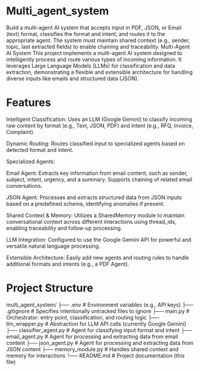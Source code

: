 # Multi_agent_system
Build a multi-agent AI system that accepts input in PDF, JSON, or Email (text) format, classifies the format and intent, and routes it to the appropriate agent. The system must maintain shared context (e.g., sender, topic, last extracted fields) to enable chaining and traceability.
Multi-Agent AI System
This project implements a multi-agent AI system designed to intelligently process and route various types of incoming information. It leverages Large Language Models (LLMs) for classification and data extraction, demonstrating a flexible and extensible architecture for handling diverse inputs like emails and structured data (JSON).

# Features
Intelligent Classification: Uses an LLM (Google Gemini) to classify incoming raw content by format (e.g., Text, JSON, PDF) and intent (e.g., RFQ, Invoice, Complaint).

Dynamic Routing: Routes classified input to specialized agents based on detected format and intent.

Specialized Agents:

Email Agent: Extracts key information from email content, such as sender, subject, intent, urgency, and a summary. Supports chaining of related email conversations.

JSON Agent: Processes and extracts structured data from JSON inputs based on a predefined schema, identifying anomalies if present.

Shared Context & Memory: Utilizes a SharedMemory module to maintain conversational context across different interactions using thread_ids, enabling traceability and follow-up processing.

LLM Integration: Configured to use the Google Gemini API for powerful and versatile natural language processing.

Extensible Architecture: Easily add new agents and routing rules to handle additional formats and intents (e.g., a PDF Agent).

# Project Structure
multi_agent_system/
├── .env                  # Environment variables (e.g., API keys)
├── .gitignore            # Specifies intentionally untracked files to ignore
├── main.py               # Orchestrator: entry point, classification, and routing logic
├── llm_wrapper.py        # Abstraction for LLM API calls (currently Google Gemini)
├── classifier_agent.py   # Agent for classifying input format and intent
├── email_agent.py        # Agent for processing and extracting data from email content
├── json_agent.py         # Agent for processing and extracting data from JSON content
├── memory_module.py      # Handles shared context and memory for interactions
└── README.md             # Project documentation (this file)
